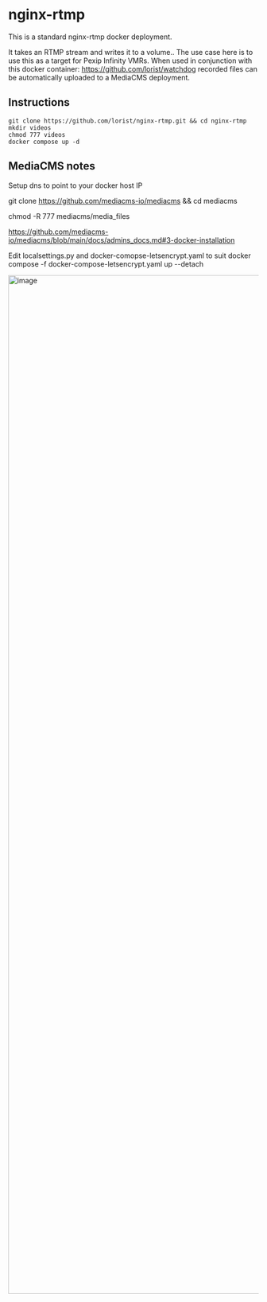 # nginx-rtmp

This is a standard nginx-rtmp docker deployment.

It takes an RTMP stream and writes it to a volume.. The use case here is to use this as a target for Pexip Infinity VMRs. When used in conjunction with this docker container: https://github.com/lorist/watchdog recorded files can be automatically uploaded to a MediaCMS deployment.

## Instructions

```
git clone https://github.com/lorist/nginx-rtmp.git && cd nginx-rtmp
mkdir videos
chmod 777 videos
docker compose up -d
```

## MediaCMS notes

Setup dns to point to your docker host IP

git clone https://github.com/mediacms-io/mediacms && cd mediacms

chmod -R 777 mediacms/media_files

https://github.com/mediacms-io/mediacms/blob/main/docs/admins_docs.md#3-docker-installation

Edit localsettings.py and docker-comopse-letsencrypt.yaml to suit
docker compose -f docker-compose-letsencrypt.yaml up --detach


<img width="2048" alt="image" src="https://github.com/lorist/nginx-rtmp/assets/5859812/000a8632-15d7-426d-ad42-2963d6f95761">


